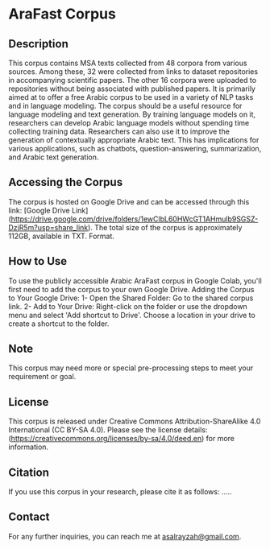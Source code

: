 # AraFast Corpus

## Description
This corpus contains MSA texts collected from 48 corpora from various sources. Among these, 32 were collected from links to dataset repositories in accompanying scientific papers. The other 16 corpora were uploaded to repositories without being associated with published papers.
It is primarily aimed at to offer a free Arabic corpus to be used in a variety of NLP tasks and in language modeling. The corpus should be a useful resource for language modeling and text generation. By training language models on it, researchers can develop Arabic language models without spending time collecting training data. Researchers can also use it to improve the generation of contextually appropriate Arabic text. This has implications for various applications, such as chatbots, question-answering, summarization, and Arabic text generation.

## Accessing the Corpus
The corpus is hosted on Google Drive and can be accessed through this link: [Google Drive Link] (https://drive.google.com/drive/folders/1ewClbL60HWcGT1AHmulb9SGSZ-DzjR5m?usp=share_link). The total size of the corpus is approximately 112GB, available in TXT. Format.

## How to Use
To use the publicly accessible Arabic AraFast corpus in Google Colab, you'll first need to add the corpus to your own Google Drive.
Adding the Corpus to Your Google Drive:
1-	Open the Shared Folder: Go to the shared corpus link.
2-	Add to Your Drive: Right-click on the folder or use the dropdown menu and select 'Add shortcut to Drive'. Choose a location in your drive to create a shortcut to the folder.

## Note
This corpus may need more or special pre-processing steps to meet your requirement or goal. 

## License
This corpus is released under Creative Commons Attribution-ShareAlike 4.0 International (CC BY-SA 4.0). Please see the license details: (https://creativecommons.org/licenses/by-sa/4.0/deed.en) for more information.

## Citation
If you use this corpus in your research, please cite it as follows:
…..

## Contact
For any further inquiries, you can reach me at asalrayzah@gmail.com. 
